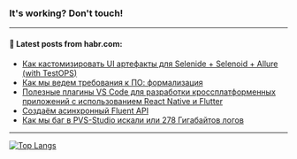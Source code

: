 ### It's working? Don't touch!

---
<!--
#### 🛠️ Technical stack:

![C++](https://img.shields.io/badge/C++-informational?logo=c%2B%2B&style=flat&logoColor=white&color=9C033A)
![Java](https://img.shields.io/badge/Java-informational?logo=java&style=flat&logoColor=white&color=007396)
![Kotlin](https://img.shields.io/badge/Kotlin-informational?logo=Kotlin&style=flat&logoColor=white&color=0095D5)
![JS](https://img.shields.io/badge/JS-informational?logo=javaScript&style=flat&logoColor=black&color=F7Df1E) <br>
![HTML5](https://img.shields.io/badge/HTML5-informational?logo=html5&style=flat&logoColor=white&color=E34F26)
![CSS3](https://img.shields.io/badge/CSS3-informational?logo=css3&style=flat&logoColor=white&color=157286)
![Sass](https://img.shields.io/badge/Saas-informational?logo=sass&style=flat&logoColor=white&color=hotpink)
![PHP](https://img.shields.io/badge/PHP-informational?logo=php&style=flat&logoColor=white&color=777BB4) <br>
![WebPAck](https://img.shields.io/badge/WebPack-informational?logo=webPack&style=flat&logoColor=white&color=FF6F00)
![Bootstrap](https://img.shields.io/badge/Bootstrap-informational?logo=Bootstrap&style=flat&logoColor=white&color=7952B3)
![MySQL](https://img.shields.io/badge/MySQL-informational?logo=MySQL&style=flat&logoColor=white&color=00f) <br>
![NodeJS](https://img.shields.io/badge/NodeJS-informational?logo=node.js&style=flat&logoColor=white&color=43853D)
![Spring](https://img.shields.io/badge/Spring-informational?logo=Spring&style=flat&logoColor=white&color=0A9EDC)
![Angular](https://img.shields.io/badge/Vue-informational?logo=vue.js&style=flat&logoColor=white&color=red)
![Git](https://img.shields.io/badge/Git-informational?logo=git&style=flat&logoColor=white&color=darkorange)

___
-->

#### 💬 Latest posts from habr.com:

<!-- BLOG-POST-LIST:START -->
- [Как кастомизировать UI артефакты для Selenide + Selenoid + Allure &lpar;with TestOPS&rpar;](https://habr.com/ru/post/696140/?utm_source=habrahabr&utm_medium=rss&utm_campaign=696140)
- [Как мы ведем требования к ПО: формализация](https://habr.com/ru/post/694864/?utm_source=habrahabr&utm_medium=rss&utm_campaign=694864)
- [Полезные плагины VS Code для разработки кроссплатформенных приложений с использованием React Native и Flutter](https://habr.com/ru/post/696128/?utm_source=habrahabr&utm_medium=rss&utm_campaign=696128)
- [Создаём асинхронный Fluent API](https://habr.com/ru/post/695966/?utm_source=habrahabr&utm_medium=rss&utm_campaign=695966)
- [Как мы баг в PVS-Studio искали или 278 Гигабайтов логов](https://habr.com/ru/post/696108/?utm_source=habrahabr&utm_medium=rss&utm_campaign=696108)
<!-- BLOG-POST-LIST:END -->

---

[![Top Langs](https://github-readme-stats.vercel.app/api/top-langs/?username=zloylis&layout=compact&hide_border=true&theme=dracula)](https://github.com/zloylis)
